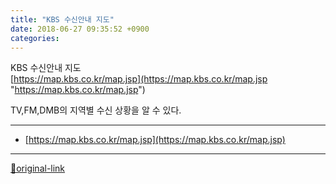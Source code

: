 ```yaml
---
title: "KBS 수신안내 지도"
date: 2018-06-27 09:35:52 +0900
categories: 
---
```

  

KBS 수신안내 지도  
[https://map.kbs.co.kr/map.jsp](https://map.kbs.co.kr/map.jsp "https://map.kbs.co.kr/map.jsp")  

TV,FM,DMB의 지역별 수신 상황을 알 수 있다.






***
+ [https://map.kbs.co.kr/map.jsp](https://map.kbs.co.kr/map.jsp)


***
[🔗original-link](http://www.mins01.com/mh/tech/read/1168)